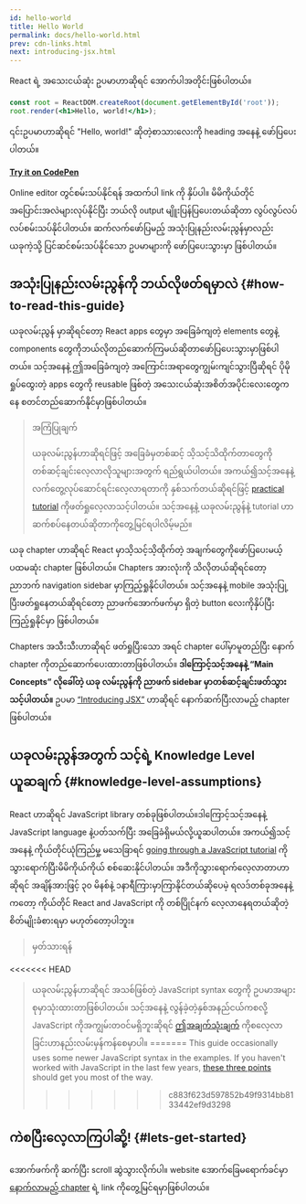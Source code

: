 ```yaml
---
id: hello-world
title: Hello World
permalink: docs/hello-world.html
prev: cdn-links.html
next: introducing-jsx.html
---
```


React ရဲ့ အသေးငယ်ဆုံး ဥပမာဟာဆိုရင် အောက်ပါအတိုင်းဖြစ်ပါတယ်။

```jsx
const root = ReactDOM.createRoot(document.getElementById('root'));
root.render(<h1>Hello, world!</h1>);
```

၎င်းဥပမာဟာဆိုရင် "Hello, world!" ဆိုတဲ့စာသားလေးကို heading အနေနဲ့ ဖော်ပြပေးပါတယ်။

**[Try it on CodePen](https://codepen.io/gaearon/pen/rrpgNB?editors=1010)**

Online editor တွင်စမ်းသပ်နိုင်ရန် အထက်ပါ link ကို နှိပ်ပါ။ မိမိကိုယ်တိုင် အပြောင်းအလဲများလုပ်နိုင်ပြီး ဘယ်လို output မျိူးပြန်ပြပေးတယ်ဆိုတာ လွပ်လွပ်လပ်လပ်စမ်းသပ်နိုင်ပါတယ်။ ဆက်လက်ဖော်ပြမည့် အသုံးပြုနည်းလမ်းညွန်မှာလည်း ယခုကဲ့သို့ ပြင်ဆင်စမ်းသပ်နိုင်သော ဥပမာများကို ဖော်ပြပေးသွားမှာ ဖြစ်ပါတယ်။ 


## အသုံးပြုနည်းလမ်းညွန်ကို ဘယ်လိုဖတ်ရမှာလဲ {#how-to-read-this-guide}

ယခုလမ်းညွန် မှာဆိုရင်တော့ React apps တွေမှာ အခြေခံကျတဲ့ elements တွေနဲ့ components တွေကိုဘယ်လိုတည်ဆောက်ကြမယ်ဆိုတာဖော်ပြပေးသွားမှာဖြစ်ပါတယ်။ သင့်အနေနဲ့ ဤအခြေခံကျတဲ့ အကြောင်းအရာတွေကျွမ်းကျင်သွားပြီဆိုရင် ပိုမိုရှုပ်ထွေးတဲ့ apps တွေကို reusable ဖြစ်တဲ့ အသေးငယ်ဆုံးအစိတ်အပိုင်းလေးတွေကနေ စတင်တည်ဆောက်နိုင်မှာဖြစ်ပါတယ်။

>အကြံပြုချက်
>
>ယခုလမ်းညွန်ဟာဆိုရင်ဖြင့် အခြေခံမှတစ်ဆင့် သိ့သင့်သိထိုက်တာတွေကို တစ်ဆင့်ချင်းလေ့လာလိုသူများအတွက် ရည်ရွယ်ပါတယ်။ အကယ်၍သင့်အနေနဲ့ လက်တွေ့လုပ်ဆောင်ရင်းလေ့လာရတာကို နှစ်သက်တယ်ဆိုရင်ဖြင့် [practical tutorial](/tutorial/tutorial.html) ကိုဖတ်ရှုလေ့လာသင့်ပါတယ်။ သင့်အနေ့နဲ့ ယခုလမ်းညွန်နဲ့ tutorial ဟာဆက်စပ်နေတယ်ဆိုတာကိုတွေ့မြင်ရပါလိမ့်မည်။

ယခု chapter ဟာဆိုရင် React မှာသိ့သင့်သိ့ထိုက်တဲ့ အချက်တွေကိုဖော်ပြပေးမယ့် ပထမဆုံး chapter ဖြစ်ပါတယ်။ Chapters အားလုံးကို သိလိုတယ်ဆိုရင်တော့ ညာဘက် navigation sidebar မှာကြည့်ရှုနိုင်ပါတယ်။ သင့်အနေနဲ့ mobile အသုံးပြု့ပြီးဖတ်ရှုနေတယ်ဆိုရင်တော့ ညာဖက်အောက်ဖက်မှာ ရှိတဲ့ button လေးကိုနှိပ်ပြီး ကြည့်ရှုနိုင်မှာ ဖြစ်ပါတယ်။

Chapters အသီးသီးဟာဆိုရင် ဖတ်ရှုပြီးသော အရင် chapter ပေါ်မှာမူတည်ပြီး နောက် chapter ကိုတည်ဆောက်ပေးထားတာဖြစ်ပါတယ်။ **ဒါကြောင့်သင့်အနေနဲ့ “Main Concepts” လိုခေါ်တဲ့ ယခု လမ်းညွန်ကို ညာဖက် sidebar မှာတစ်ဆင့်ချင်းဖတ်သွားသင့်ပါတယ်။** ဥပမာ [“Introducing JSX”](/docs/introducing-jsx.html) ဟာဆိုရင် နောက်ဆက်ပြီးလာမည့် chapter ဖြစ်ပါတယ်။

## ယခုလမ်းညွန်အတွက် သင့်ရဲ့ Knowledge Level ယူဆချက် {#knowledge-level-assumptions}

React ဟာဆိုရင် JavaScript library တစ်ခုဖြစ်ပါတယ်။ဒါကြောင့်သင့်အနေနဲ့ JavaScript language နဲ့ပတ်သက်ပြီး အခြေခံရှိမယ်လို့ယူဆပါတယ်။ အကယ်၍သင့်အနေနဲ့ ကိုယ်တိုင်ယုံကြည်မှု့ မသေခြာရင် [going through a JavaScript tutorial](https://developer.mozilla.org/en-US/docs/Web/JavaScript/A_re-introduction_to_JavaScript) ကိုသွားရောက်ပြီးမိမိကိုယ်ကိုယ် စစ်ဆေးနိုင်ပါတယ်။ အဒီကိုသွားရောက်လေ့လာတာဟာဆိုရင် အချိန်အားဖြင့် ၃၀ မိနစ်နဲ့ ၁နာရီကြားမှာကြာနိုင်တယ်ဆိုပေမဲ့ ရလဒ်တစ်ခုအနေနဲ့ကတော့ ကိုယ်တိုင် React and JavaScript ကို တစ်ပြိုင်နက် လေ့လာနေရတယ်ဆိုတဲ့စိတ်မျိုးခံစားရမှာ မဟုတ်တော့ပါဘူး။

>မှတ်သားရန်
>
<<<<<<< HEAD
>ယခုလမ်းညွန်ဟာဆိုရင် အသစ်ဖြစ်တဲ့ JavaScript syntax တွေကို ဥပမာအများစုမှာသုံးထားတာဖြစ်ပါတယ်။ သင့်အနေနဲ့ လွန်ခဲ့တဲ့နှစ်အနည်ငယ်ကစလို့ JavaScript ကိုအကျွမ်းတဝင်မရှိဘူးဆိုရင်  [ဤအချက်သုံးချက်](https://gist.github.com/gaearon/683e676101005de0add59e8bb345340c) ကိုစလေ့လာခြင်းဟာနည်းလမ်းမှန်ကန်စေမှာပါ။
=======
>This guide occasionally uses some newer JavaScript syntax in the examples. If you haven't worked with JavaScript in the last few years, [these three points](https://gist.github.com/gaearon/683e676101005de0add59e8bb345340c) should get you most of the way.
>>>>>>> c883f623d597852b49f9314bb8133442ef9d3298


## ကဲစပြီးလေ့လာကြပါဆို့! {#lets-get-started}

အောက်ဖက်ကို ဆက်ပြီး scroll ဆွဲသွားလိုက်ပါ။ website အောက်ခြေမရောက်ခင်မှာ [နောက်လာမည့် chapter](/docs/introducing-jsx.html) ရဲ့ link ကိုတွေ့မြင်ရမှာဖြစ်ပါတယ်။


